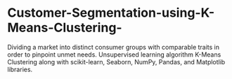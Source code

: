 # Customer-Segmentation-using-K-Means-Clustering-
Dividing a market into distinct consumer groups with comparable traits in order to pinpoint unmet needs. Unsupervised learning algorithm K-Means Clustering along with scikit-learn, Seaborn, NumPy, Pandas, and Matplotlib libraries.
